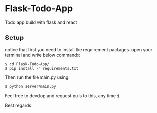 # Flask-Todo-App
Todo app build with flask and react


## Setup
notice that first you need to install the requirement packages. open your terminal and write below commands:
```
$ cd Flask-Todo-App/
$ pip install -r requirements.txt 
```
Then run the file main.py using: 
```
$ python server/main.py
```

Feel free to develop and request pulls to this, any time :) 

Best regards 
